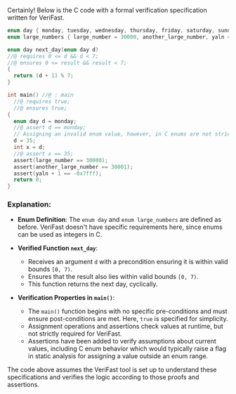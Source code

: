 Certainly! Below is the C code with a formal verification specification written for VeriFast.

```c
enum day { monday, tuesday, wednesday, thursday, friday, saturday, sunday };
enum large_numbers { large_number = 30000, another_large_number, yaln = -0x7fff - 1 };

enum day next_day(enum day d)
//@ requires 0 <= d && d < 7;
//@ ensures 0 <= result && result < 7;
{
  return (d + 1) % 7;
}

int main() //@ : main
  //@ requires true;
  //@ ensures true;
{
  enum day d = monday;
  //@ assert d == monday;
  // Assigning an invalid enum value, however, in C enums are not strict and don't cause an error by themselves
  d = 35; 
  int x = d;
  //@ assert x == 35;
  assert(large_number == 30000);
  assert(another_large_number == 30001);
  assert(yaln + 1 == -0x7fff);
  return 0;
}
```

### Explanation:

- **Enum Definition**: The `enum day` and `enum large_numbers` are defined as before. VeriFast doesn't have specific requirements here, since enums can be used as integers in C.

- **Verified Function `next_day`**:
  - Receives an argument `d` with a precondition ensuring it is within valid bounds `[0, 7)`.
  - Ensures that the result also lies within valid bounds `[0, 7)`.
  - This function returns the next day, cyclically.

- **Verification Properties in `main()`**:
  - The `main()` function begins with no specific pre-conditions and must ensure post-conditions are met. Here, `true` is specified for simplicity.
  - Assignment operations and assertions check values at runtime, but not strictly required for VeriFast.
  - Assertions have been added to verify assumptions about current values, including C enum behavior which would typically raise a flag in static analysis for assigning a value outside an enum range.
  
The code above assumes the VeriFast tool is set up to understand these specifications and verifies the logic according to those proofs and assertions.
